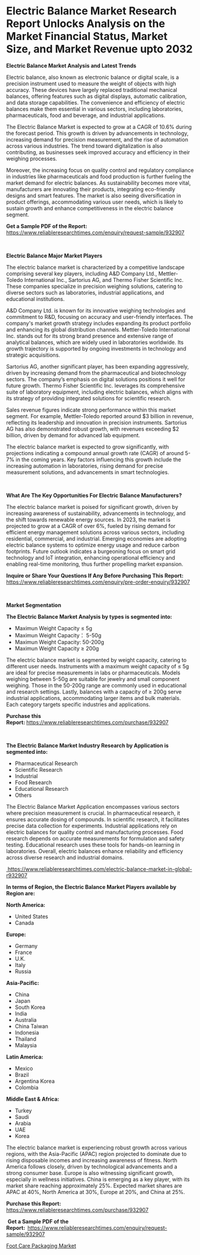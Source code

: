<p><h1>Electric Balance Market Research Report Unlocks Analysis on the Market Financial Status, Market Size, and Market Revenue upto 2032</h1></p><p><strong>Electric Balance Market Analysis and Latest Trends</strong></p>
<p><p>Electric balance, also known as electronic balance or digital scale, is a precision instrument used to measure the weight of objects with high accuracy. These devices have largely replaced traditional mechanical balances, offering features such as digital displays, automatic calibration, and data storage capabilities. The convenience and efficiency of electric balances make them essential in various sectors, including laboratories, pharmaceuticals, food and beverage, and industrial applications.</p><p>The Electric Balance Market is expected to grow at a CAGR of 10.6% during the forecast period. This growth is driven by advancements in technology, increasing demand for precision measurement, and the rise of automation across various industries. The trend toward digitalization is also contributing, as businesses seek improved accuracy and efficiency in their weighing processes.</p><p>Moreover, the increasing focus on quality control and regulatory compliance in industries like pharmaceuticals and food production is further fueling the market demand for electric balances. As sustainability becomes more vital, manufacturers are innovating their products, integrating eco-friendly designs and smart features. The market is also seeing diversification in product offerings, accommodating various user needs, which is likely to sustain growth and enhance competitiveness in the electric balance segment.</p></p>
<p><strong>Get a Sample PDF of the Report:&nbsp;</strong> <a href="https://www.reliableresearchtimes.com/enquiry/request-sample/932907?utm_campaign=2644&utm_medium=2&utm_source=Github&utm_content=ia&utm_term=21032025&utm_id=electric-balance">https://www.reliableresearchtimes.com/enquiry/request-sample/932907</a></p>
<p>&nbsp;</p>
<p><strong>Electric Balance Major Market Players</strong></p>
<p><p>The electric balance market is characterized by a competitive landscape comprising several key players, including A&D Company Ltd., Mettler-Toledo International Inc., Sartorius AG, and Thermo Fisher Scientific Inc. These companies specialize in precision weighing solutions, catering to diverse sectors such as laboratories, industrial applications, and educational institutions.</p><p>A&D Company Ltd. is known for its innovative weighing technologies and commitment to R&D, focusing on accuracy and user-friendly interfaces. The company's market growth strategy includes expanding its product portfolio and enhancing its global distribution channels. Mettler-Toledo International Inc. stands out for its strong brand presence and extensive range of analytical balances, which are widely used in laboratories worldwide. Its growth trajectory is supported by ongoing investments in technology and strategic acquisitions.</p><p>Sartorius AG, another significant player, has been expanding aggressively, driven by increasing demand from the pharmaceutical and biotechnology sectors. The company’s emphasis on digital solutions positions it well for future growth. Thermo Fisher Scientific Inc. leverages its comprehensive suite of laboratory equipment, including electric balances, which aligns with its strategy of providing integrated solutions for scientific research.</p><p>Sales revenue figures indicate strong performance within this market segment. For example, Mettler-Toledo reported around $3 billion in revenue, reflecting its leadership and innovation in precision instruments. Sartorius AG has also demonstrated robust growth, with revenues exceeding $2 billion, driven by demand for advanced lab equipment.</p><p>The electric balance market is expected to grow significantly, with projections indicating a compound annual growth rate (CAGR) of around 5-7% in the coming years. Key factors influencing this growth include the increasing automation in laboratories, rising demand for precise measurement solutions, and advancements in smart technologies.</p></p>
<p>&nbsp;</p>
<p><strong>What Are The Key Opportunities For Electric Balance Manufacturers?</strong></p>
<p><p>The electric balance market is poised for significant growth, driven by increasing awareness of sustainability, advancements in technology, and the shift towards renewable energy sources. In 2023, the market is projected to grow at a CAGR of over 6%, fueled by rising demand for efficient energy management solutions across various sectors, including residential, commercial, and industrial. Emerging economies are adopting electric balance systems to optimize energy usage and reduce carbon footprints. Future outlook indicates a burgeoning focus on smart grid technology and IoT integration, enhancing operational efficiency and enabling real-time monitoring, thus further propelling market expansion.</p></p>
<p><strong>Inquire or Share Your Questions If Any Before Purchasing This Report:</strong> <a href="https://www.reliableresearchtimes.com/enquiry/pre-order-enquiry/932907?utm_campaign=2644&utm_medium=2&utm_source=Github&utm_content=ia&utm_term=21032025&utm_id=electric-balance">https://www.reliableresearchtimes.com/enquiry/pre-order-enquiry/932907</a></p>
<p>&nbsp;</p>
<p><strong>Market Segmentation</strong></p>
<p><strong>The Electric Balance Market Analysis by types is segmented into:</strong></p>
<p><ul><li>Maximun Weight Capacity ≤ 5g</li><li>Maximun Weight Capacity： 5-50g</li><li>Maximun Weight Capacity: 50-200g</li><li>Maximun Weight Capacity ≥ 200g</li></ul></p>
<p><p>The electric balance market is segmented by weight capacity, catering to different user needs. Instruments with a maximum weight capacity of ≤ 5g are ideal for precise measurements in labs or pharmaceuticals. Models weighing between 5-50g are suitable for jewelry and small component weighing. Those in the 50-200g range are commonly used in educational and research settings. Lastly, balances with a capacity of ≥ 200g serve industrial applications, accommodating larger items and bulk materials. Each category targets specific industries and applications.</p></p>
<p><strong>Purchase this Report:&nbsp;</strong><a href="https://www.reliableresearchtimes.com/purchase/932907?utm_campaign=2644&utm_medium=2&utm_source=Github&utm_content=ia&utm_term=21032025&utm_id=electric-balance">https://www.reliableresearchtimes.com/purchase/932907</a></p>
<p>&nbsp;</p>
<p><strong>The Electric Balance Market Industry Research by Application is segmented into:</strong></p>
<p><ul><li>Pharmaceutical Research</li><li>Scientific Research</li><li>Industrial</li><li>Food Research</li><li>Educational Research</li><li>Others</li></ul></p>
<p><p>The Electric Balance Market Application encompasses various sectors where precision measurement is crucial. In pharmaceutical research, it ensures accurate dosing of compounds. In scientific research, it facilitates precise data collection for experiments. Industrial applications rely on electric balances for quality control and manufacturing processes. Food research depends on accurate measurements for formulation and safety testing. Educational research uses these tools for hands-on learning in laboratories. Overall, electric balances enhance reliability and efficiency across diverse research and industrial domains.</p></p>
<p><a href="https://www.reliableresearchtimes.com/electric-balance-market-in-global-r932907?utm_campaign=2644&utm_medium=2&utm_source=Github&utm_content=ia&utm_term=21032025&utm_id=electric-balance">&nbsp;https://www.reliableresearchtimes.com/electric-balance-market-in-global-r932907</a></p>
<p><strong>In terms of Region, the Electric Balance Market Players available by Region are:</strong></p>
<p>
    <p> <strong> North America: </strong>
        <ul>
            <li>United States</li>
            <li>Canada</li>
        </ul>
        </p> 
    <p> <strong> Europe: </strong>
        <ul>
            <li>Germany</li>
            <li>France</li>
            <li>U.K.</li>
            <li>Italy</li>
            <li>Russia</li>
        </ul>
        </p> 
    <p> <strong> Asia-Pacific: </strong>
        <ul>
            <li>China</li>
            <li>Japan</li>
            <li>South Korea</li>
            <li>India</li>
            <li>Australia</li>
            <li>China Taiwan</li>
            <li>Indonesia</li>
            <li>Thailand</li>
            <li>Malaysia</li>
        </ul>
        </p> 
    <p> <strong> Latin America: </strong>
        <ul>
            <li>Mexico</li>
            <li>Brazil</li>
            <li>Argentina Korea</li>
            <li>Colombia</li>
        </ul>
        </p> 
    <p> <strong> Middle East & Africa: </strong>
        <ul>
            <li>Turkey</li>
            <li>Saudi</li>
            <li>Arabia</li>
            <li>UAE</li>
            <li>Korea</li>
        </ul>
    </p>
    </p>
<p><p>The electric balance market is experiencing robust growth across various regions, with the Asia-Pacific (APAC) region projected to dominate due to rising disposable incomes and increasing awareness of fitness. North America follows closely, driven by technological advancements and a strong consumer base. Europe is also witnessing significant growth, especially in wellness initiatives. China is emerging as a key player, with its market share reaching approximately 25%. Expected market shares are APAC at 40%, North America at 30%, Europe at 20%, and China at 25%.</p></p>
<p><strong>Purchase this Report: </strong><a href="https://www.reliableresearchtimes.com/purchase/932907?utm_campaign=2644&utm_medium=2&utm_source=Github&utm_content=ia&utm_term=21032025&utm_id=electric-balance">https://www.reliableresearchtimes.com/purchase/932907</a></p>
<p>&nbsp;<strong>Get a Sample PDF of the Report:&nbsp;&nbsp;</strong><a href="https://www.reliableresearchtimes.com/enquiry/request-sample/932907?utm_campaign=2644&utm_medium=2&utm_source=Github&utm_content=ia&utm_term=21032025&utm_id=electric-balance">https://www.reliableresearchtimes.com/enquiry/request-sample/932907</a></p>
<p><strong></strong></p>
<p><p><a href="https://github.com/heinslakey2x/Market-Research-Report-List-1/blob/main/foot-care-packaging-market.md?utm_campaign=2644&utm_medium=2&utm_source=Github&utm_content=ia&utm_term=21032025&utm_id=electric-balance">Foot Care Packaging Market</a></p></p>